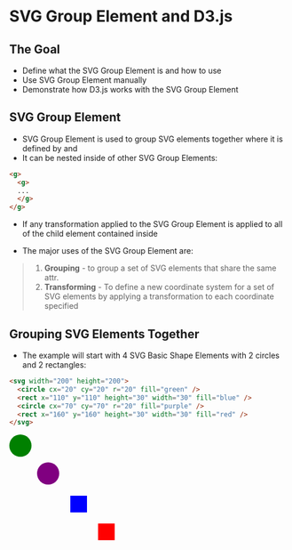 # SVG Group Element and D3.js


## The Goal
- Define what the SVG Group Element is and how to use
- Use SVG Group Element manually
- Demonstrate how D3.js works with the SVG Group Element


## SVG Group Element
- SVG Group Element is used to group SVG elements together where it is defined by **<g>** and **</g>**
- It can be nested inside of other SVG Group Elements:
```html
<g>
  <g>
  ...
  </g>
</g>
```
- If any transformation applied to the SVG Group Element is applied to all of the child element contained inside

- The major uses of the SVG Group Element are:
> 1. **Grouping** - to group a set of SVG elements that share the same attr.
> 2. **Transforming** - To define a new coordinate system for a set of SVG elements by applying a transformation to each coordinate specified


## Grouping SVG Elements Together
- The example will start with 4 SVG Basic Shape Elements with 2 circles and 2 rectangles:
```html
<svg width="200" height="200">
  <circle cx="20" cy="20" r="20" fill="green" />
  <rect x="110" y="110" height="30" width="30" fill="blue" />
  <circle cx="70" cy="70" r="20" fill="purple" />
  <rect x="160" y="160" height="30" width="30" fill="red" />
</svg>
```

<svg width="200" height="200">
  <circle cx="20" cy="20" r="20" fill="green" />
  <rect x="110" y="110" height="30" width="30" fill="blue" />
  <circle cx="70" cy="70" r="20" fill="purple" />
  <rect x="160" y="160" height="30" width="30" fill="red" />
</svg>

